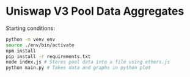 # Uniswap V3 Pool Data Aggregates

Starting conditions:
```bash
python -m venv env
source ./env/bin/activate
npm install
pip install -r requirements.txt
node index.js # Stores pool data into a file using ethers.js
python main.py # Takes data and graphs in python plot
```